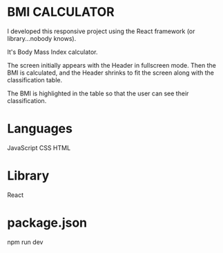 # BMI CALCULATOR

I developed this responsive project using the React framework (or library...nobody knows). 

It's Body Mass Index calculator. 

The screen initially appears with the Header in fullscreen mode.
Then the BMI is calculated, and the Header shrinks to fit the screen along with the classification table. 

The BMI is highlighted in the table so that the user can see their classification.



# Languages
JavaScript
CSS
HTML

# Library
React

#  package.json
npm run dev
